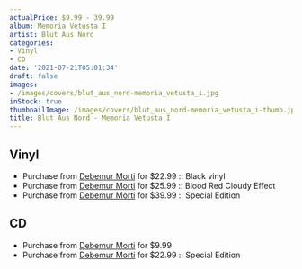 ```yaml
---
actualPrice: $9.99 - 39.99
album: Memoria Vetusta I
artist: Blut Aus Nord
categories:
- Vinyl
- CD
date: '2021-07-21T05:01:34'
draft: false
images:
- /images/covers/blut_aus_nord-memoria_vetusta_i.jpg
inStock: true
thumbnailImage: /images/covers/blut_aus_nord-memoria_vetusta_i-thumb.jpg
title: Blut Aus Nord - Memoria Vetusta I
---
```


## Vinyl
* Purchase from [Debemur Morti](https://debemurmorti.aisamerch.com/item/101326) for $22.99 :: Black vinyl
* Purchase from [Debemur Morti](https://debemurmorti.aisamerch.com/item/101327) for $25.99 :: Blood Red Cloudy Effect
* Purchase from [Debemur Morti](https://debemurmorti.aisamerch.com/item/101328) for $39.99 :: Special Edition
## CD
* Purchase from [Debemur Morti](https://debemurmorti.aisamerch.com/item/101329) for $9.99
* Purchase from [Debemur Morti](https://debemurmorti.aisamerch.com/item/101330) for $22.99 :: Special Edition
